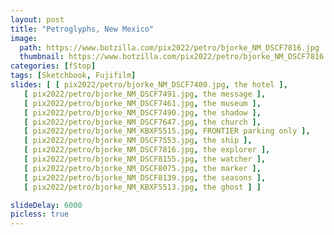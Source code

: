 ```yaml
---
layout: post
title: "Petroglyphs, New Mexico"
image:
  path: https://www.botzilla.com/pix2022/petro/bjorke_NM_DSCF7816.jpg
  thumbnail: https://www.botzilla.com/pix2022/petro/bjorke_NM_DSCF7816.jpg
categories: [fStop]
tags: [Sketchbook, Fujifilm]
slides: [ [ pix2022/petro/bjorke_NM_DSCF7400.jpg, the hotel ],
   [ pix2022/petro/bjorke_NM_DSCF7491.jpg, the message ],
   [ pix2022/petro/bjorke_NM_DSCF7461.jpg, the museum ],
   [ pix2022/petro/bjorke_NM_DSCF7490.jpg, the shadow ],
   [ pix2022/petro/bjorke_NM_DSCF7647.jpg, the church ],
   [ pix2022/petro/bjorke_NM_KBXF5515.jpg, FRONTIER parking only ],
   [ pix2022/petro/bjorke_NM_DSCF7553.jpg, the ship ],
   [ pix2022/petro/bjorke_NM_DSCF7816.jpg, the explorer ],
   [ pix2022/petro/bjorke_NM_DSCF8155.jpg, the watcher ],
   [ pix2022/petro/bjorke_NM_DSCF8075.jpg, the marker ],
   [ pix2022/petro/bjorke_NM_DSCF8139.jpg, the seasons ],
   [ pix2022/petro/bjorke_NM_KBXF5513.jpg, the ghost ] ]

slideDelay: 6000
picless: true
---
```


<!--more-->


<!-- http://css3.bradshawenterprises.com/cfimg/ BETTER?-->

<!-- from https://cheesecat47.github.io/programming/2019/01/04/make-slideshow/ */

<!-- todo: move to a layout -->



